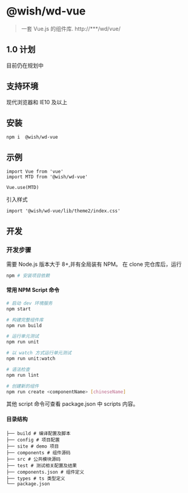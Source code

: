 
# @wish/wd-vue
> 一套 Vue.js 的组件库. http://***/wd/vue/
## 1.0 计划
目前仍在规划中
## 支持环境
现代浏览器和 IE10 及以上
## 安装
```
npm i  @wish/wd-vue
```
## 示例
```
import Vue from 'vue'
import MTD from '@wish/wd-vue'

Vue.use(MTD)
```
引入样式
```
import '@wish/wd-vue/lib/theme2/index.css'
```

## 开发

### 开发步骤
需要 Node.js 版本大于 8+,并有全局装有 NPM。
在 clone 完仓库后，运行
```bash
npm # 安装项目依赖
```
#### 常用 NPM Script 命令
``` bash
# 启动 dev 环境服务
npm start

# 构建完整组件库
npm run build

# 运行单元测试
npm run unit

# 以 watch 方式运行单元测试
npm run unit:watch

# 语法检查
npm run lint

# 创建新的组件
npm run create <componentName> [chineseName]
```
其他 script 命令可查看 package.json 中 scripts 内容。

#### 目录结构
```
├── build # 编译配置及脚本
├── config # 项目配置
├── site # demo 项目
├── components # 组件源码
├── src # 公共模块源码
├── test # 测试相关配置及结果
├── components.json # 组件定义
├── types # ts 类型定义
└── package.json
```
